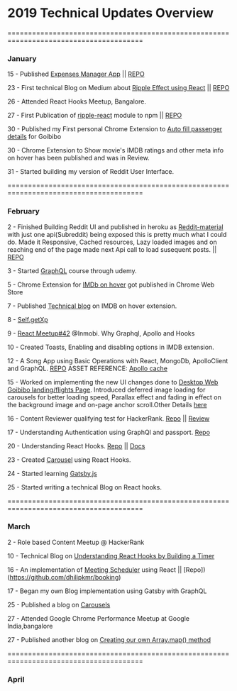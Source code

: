 # 2019 Technical Updates Overview

=======================================================================================

### January

15 - Published <a href="https://exspensesmgr.herokuapp.com/login" target="_blank">Expenses Manager App</a> || [REPO](https://github.com/dhilipkmr/expense)

23 - First technical Blog on Medium about [Ripple Effect using React](https://medium.com/@dhilipkmr/ripple-in-react-3162875cc9af "Ripple using React") || [REPO](https://github.com/dhilipkmr/ripple-react)

26 - Attended React Hooks Meetup, Bangalore.

27 - First Publication of [ripple-react](https://www.npmjs.com/package/ripple-react) module to npm || [REPO](https://github.com/dhilipkmr/ripple-react)

30 - Published my First personal Chrome Extension to [Auto fill passenger details](https://chrome.google.com/webstore/detail/goibibo-pax-filler/lnfnnnehcpakknabejnlhmiadophihnb?authuser=1) for Goibibo

30 - Chrome Extension to Show movie's IMDB ratings and other meta info on hover has been published and was in Review.

31 - Started building my version of Reddit User Interface.

=======================================================================================

### February

2 - Finished Building Reddit UI and published in heroku as [Reddit-material](https://reddit-material.herokuapp.com/) with just one api(Subreddit) being exposed this is pretty much what I could do.
Made it Responsive, Cached resources, Lazy loaded images and on reaching end of the page made next Api call to load susequent posts. || [REPO](https://github.com/dhilipkmr/reddit-modern) 

3 - Started [GraphQL](https://www.udemy.com/graphql-with-react-course/) course through udemy.

5 - Chrome Extension for [IMDb on hover](https://chrome.google.com/webstore/detail/imdb-ratings-on-hover/aodmmndimojddogmhmpaemocbibnimkl?authuser=1) got published in Chrome Web Store

7 - Published [Technical blog](https://bit.ly/2RLtxfC) on IMDB on hover extension.

8 - [Self.getXp](https://docs.google.com/document/d/18qk6gKbQX3it1jloqQKZeVQCU8gAqeim9Uy-jF7vNEY/edit)

9 - [React Meetup#42](https://docs.google.com/document/d/1GVqZ8MoxAKYQQbBLr6lO82ZHMGaVG4YdGfVBdk-6Gbg/edit?usp=sharing) @Inmobi. Why Graphql, Apollo and Hooks

10 - Created Toasts, Enabling and disabling options in IMDB extension.

12 - A Song App using Basic Operations with React, MongoDb, ApolloClient and GraphQL. [REPO](https://github.com/dhilipkmr/Lyrical-GraphQL)
ASSET REFERENCE: [Apollo cache](https://www.apollographql.com/docs/react/advanced/caching.html)

15 - Worked on implementing the new UI changes done to [Desktop Web Goibibo landing/flights Page](https://www.goibibo.com). Introduced deferred image loading for carousels for better loading speed, Parallax effect and fading in effect on the background image and on-page anchor scroll.Other Details [here](https://drive.google.com/drive/folders/1ehtYuNT0T3XnSJDGdy5BXDjFlGuo3nTK)

16 - Content Reviewer qualifying test for HackerRank. [Repo](https://github.com/dhilipkmr/ceasercipher) || [Review](https://docs.google.com/document/d/1pL5byF-atIrQnMeLvPCSYC9jh1JfIvzDwyiuYMimM7I/edit)

17 - Understanding Authentication using GraphQl and passport. [Repo](https://github.com/dhilipkmr/auth_gql)

20 - Understanding React Hooks. [Repo](https://github.com/dhilipkmr/react_hooks) || [Docs](https://docs.google.com/document/d/1r1Lpyd2MFrK8xpHLdmVL-zTFJWygwNvpdw5tOdZFP4A/edit?usp=sharing)

23 -  Created [Carousel](https://github.com/dhilipkmr/carousels) using React Hooks.

24 - Started learning [Gatsby.js](https://github.com/dhilipkmr/gatsby_crash_course)

25 - Started writing a technical Blog on React hooks.


=======================================================================================

### March

2 - Role based Content Meetup @ HackerRank

10 - Technical Blog on [Understanding React Hooks by Building a Timer](https://medium.com/@dhilipkmr/reacthooks-3f289f2377ab)

16 - An implementation of [Meeting Scheduler](https://github.com/dhilipkmr/webapp-samples/blob/master/images/pdf/CraftDemo_%20UI%20_%20React%20JS.pdf) using React || [Repo])(https://github.com/dhilipkmr/booking)

17 - Began my own Blog implementation using Gatsby with GraphQL

25 - Published a blog on [Carousels](https://medium.com/@dhilipkmr/react-hooks-carousel-200d0f5a042)

27 - Attended Google Chrome Performance Meetup at Google India,bangalore

27 - Published another blog on [Creating our own Array.map() method](https://medium.com/@dhilipkmr/array-map-bf7656c1a050)


=======================================================================================

### April

